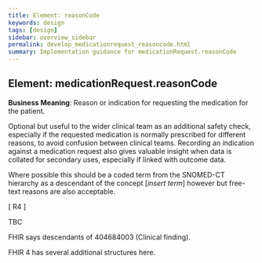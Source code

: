 ```yaml
---
title: Element: reasonCode
keywords: design
tags: [design]
sidebar: overview_sidebar
permalink: develop_medicationrequest_reasoncode.html
summary: Implementation guidance for medicationRequest.reasonCode
---
```


## Element: medicationRequest.reasonCode ##

**Business Meaning**: Reason or indication for requesting the medication for the patient.

Optional but useful to the wider clinical team as an additional safety check, especially if the requested medication is normally prescribed for different reasons, to avoid confusion between clinical teams. Recording an indication against a medication request also gives valuable insight when data is collated for secondary uses, especially if linked with outcome data.

Where possible this should be a coded term from the SNOMED-CT hierarchy as a descendant of the concept [*insert term*] however but free-text reasons are also acceptable.

[ R4 ]

TBC

FHIR says descendants of 404684003 (Clinical finding).

FHIR 4 has several additional structures here.
